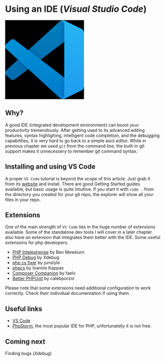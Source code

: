 # Using an IDE (_Visual Studio Code_)

![VS Code logo](../pic/vscode-logo.png)

## Why?

A good IDE (integrated development environment) can boost your productivity tremendously. After getting used to its advanced editing features, syntax highlighing, intelligent code completion, and the debugging capabilities, it is very hard to go back to a simple ascii editor. While in previous chapter we used `git` from the command line, the built-in git support makes it unnecessery to remember git command syntax.

## Installing and using VS Code

A proper `VS Code` tutorial is beyond the scope of this article. Just grab it from its [website](https://code.visualstudio.com/) and install. There are good Getting Started guides available, but basic usage is quite intuitive.
If you start it with `code .` from the directory you created for your git repo, the explorer will show all your files in your repo.

## Extensions

One of the main strength of `VS Code` lies in the huge number of extensions available.
Some of the standalone dev tools I will cover in a later chapter also have an extension that integrates them better with the IDE.
Some useful extensions for php developers:

* [PHP Intelephense](https://marketplace.visualstudio.com/items?itemName=bmewburn.vscode-intelephense-client) by Ben Mewburn
* [PHP Debug](https://marketplace.visualstudio.com/items?itemName=xdebug.php-debug) by Xdebug
* [php cs fixer](https://marketplace.visualstudio.com/items?itemName=junstyle.php-cs-fixer) by junstyle
* [phpcs](https://marketplace.visualstudio.com/items?itemName=ikappas.phpcs) by Ioannis Kappas
* [Composer Companion](https://marketplace.visualstudio.com/items?itemName=faelv.composer-companion) by faelv
* [Better PHPUnit](https://marketplace.visualstudio.com/items?itemName=calebporzio.better-phpunit) by calebporzio

Please note that some extensions need additional configuration to work correctly. Check their individual documentation if using them.

## Useful links

* [VS Code](https://code.visualstudio.com/)
* [PhpStorm](https://www.jetbrains.com/phpstorm/), the most popular IDE for PHP, unfortunatelly it is not free.

## Coming next

Finding bugs (_Xdebug_)
